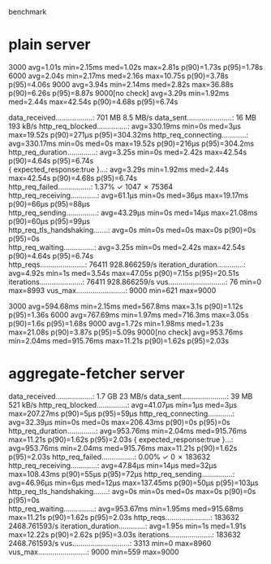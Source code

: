 benchmark

# plain server
3000 avg=1.01s    min=2.15ms med=1.02s max=2.81s    p(90)=1.73s p(95)=1.78s
6000 avg=2.04s   min=2.17ms   med=2.16s max=10.75s   p(90)=3.78s p(95)=4.06s
9000 avg=3.94s    min=2.14ms   med=2.82s max=36.88s   p(90)=6.26s p(95)=8.87s 
9000[no check] avg=3.29s    min=1.92ms med=2.44s max=42.54s  p(90)=4.68s p(95)=6.74s

data_received..................: 701 MB 8.5 MB/s
     data_sent......................: 16 MB  193 kB/s
     http_req_blocked...............: avg=330.19ms min=0s     med=3µs   max=19.52s  p(90)=271µs p(95)=304.32ms
     http_req_connecting............: avg=330.17ms min=0s     med=0s    max=19.52s  p(90)=216µs p(95)=304.2ms 
     http_req_duration..............: avg=3.25s    min=0s     med=2.42s max=42.54s  p(90)=4.64s p(95)=6.74s   
       { expected_response:true }...: avg=3.29s    min=1.92ms med=2.44s max=42.54s  p(90)=4.68s p(95)=6.74s   
     http_req_failed................: 1.37%  ✓ 1047       ✗ 75364 
     http_req_receiving.............: avg=61.1µs   min=0s     med=36µs  max=19.17ms p(90)=66µs  p(95)=88µs    
     http_req_sending...............: avg=43.29µs  min=0s     med=14µs  max=21.08ms p(90)=60µs  p(95)=99µs    
     http_req_tls_handshaking.......: avg=0s       min=0s     med=0s    max=0s      p(90)=0s    p(95)=0s      
     http_req_waiting...............: avg=3.25s    min=0s     med=2.42s max=42.54s  p(90)=4.64s p(95)=6.74s   
     http_reqs......................: 76411  928.866259/s
     iteration_duration.............: avg=4.92s    min=1s     med=3.54s max=47.05s  p(90)=7.15s p(95)=20.51s  
     iterations.....................: 76411  928.866259/s
     vus............................: 76     min=0        max=8993
     vus_max........................: 9000   min=621      max=9000

3000 avg=594.68ms min=2.15ms med=567.8ms  max=3.1s     p(90)=1.12s p(95)=1.36s
6000 avg=767.69ms min=1.97ms med=716.3ms  max=3.05s    p(90)=1.6s p(95)=1.68s
9000 avg=1.72s    min=1.98ms med=1.23s max=21.08s   p(90)=3.87s p(95)=5.09s
9000[no check] avg=953.76ms min=2.04ms med=915.76ms max=11.21s   p(90)=1.62s p(95)=2.03s

# aggregate-fetcher server
data_received..................: 1.7 GB 23 MB/s
     data_sent......................: 39 MB  521 kB/s
     http_req_blocked...............: avg=41.07µs  min=1µs    med=3µs      max=207.27ms p(90)=5µs   p(95)=59µs 
     http_req_connecting............: avg=32.39µs  min=0s     med=0s       max=206.43ms p(90)=0s    p(95)=0s   
     http_req_duration..............: avg=953.76ms min=2.04ms med=915.76ms max=11.21s   p(90)=1.62s p(95)=2.03s
       { expected_response:true }...: avg=953.76ms min=2.04ms med=915.76ms max=11.21s   p(90)=1.62s p(95)=2.03s
     http_req_failed................: 0.00%  ✓ 0           ✗ 183632
     http_req_receiving.............: avg=47.84µs  min=14µs   med=32µs     max=108.43ms p(90)=55µs  p(95)=72µs 
     http_req_sending...............: avg=46.96µs  min=6µs    med=12µs     max=137.45ms p(90)=50µs  p(95)=103µs
     http_req_tls_handshaking.......: avg=0s       min=0s     med=0s       max=0s       p(90)=0s    p(95)=0s   
     http_req_waiting...............: avg=953.67ms min=1.95ms med=915.68ms max=11.21s   p(90)=1.62s p(95)=2.03s
     http_reqs......................: 183632 2468.761593/s
     iteration_duration.............: avg=1.95s    min=1s     med=1.91s    max=12.22s   p(90)=2.62s p(95)=3.03s
     iterations.....................: 183632 2468.761593/s
     vus............................: 3313   min=0         max=8960
     vus_max........................: 9000   min=559       max=9000


